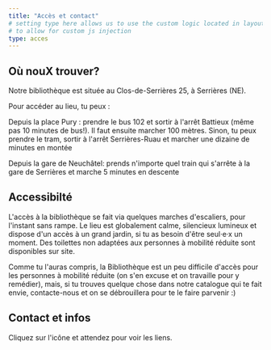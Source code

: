 ```yaml
---
title: "Accès et contact"
# setting type here allows us to use the custom logic located in layouts/acces/single.html
# to allow for custom js injection
type: acces
---
```


## Où nouX trouver?

Notre bibliothèque est située au Clos-de-Serrières 25, à Serrières (NE). 

Pour accéder au lieu, tu peux :

Depuis la place Pury : prendre le bus 102 et sortir à l'arrêt Battieux (même pas 10 minutes de bus!). Il faut ensuite marcher 100 mètres. Sinon, tu peux prendre le tram, sortir à l'arrêt Serrières-Ruau et marcher une dizaine de minutes en montée

Depuis la gare de Neuchâtel:  prends n'importe quel train qui s'arrête à la gare de Serrières et marche 5 minutes en descente


## Accessibilté
L'accès à la bibliothèque se fait via quelques marches d'escaliers, pour l'instant sans rampe. Le lieu est globalement calme, silencieux lumineux et dispose d'un accès à un grand jardin, si tu as besoin d'être seul·e·x un moment. Des toilettes non adaptées aux personnes à mobilité réduite sont disponibles sur site.

Comme tu l'auras compris, la Bibliothèque est un peu difficile d'accès pour les personnes à mobilité réduite (on s'en excuse et on travaille pour y remédier), mais, si tu trouves quelque chose dans notre catalogue qui te fait envie, contacte-nous et on se débrouillera pour te le faire parvenir :)

## Contact et infos

Cliquez sur l'icône et attendez pour voir les liens.
<!-- Ici seront ajouté automatiquement les liens de contact. -->

